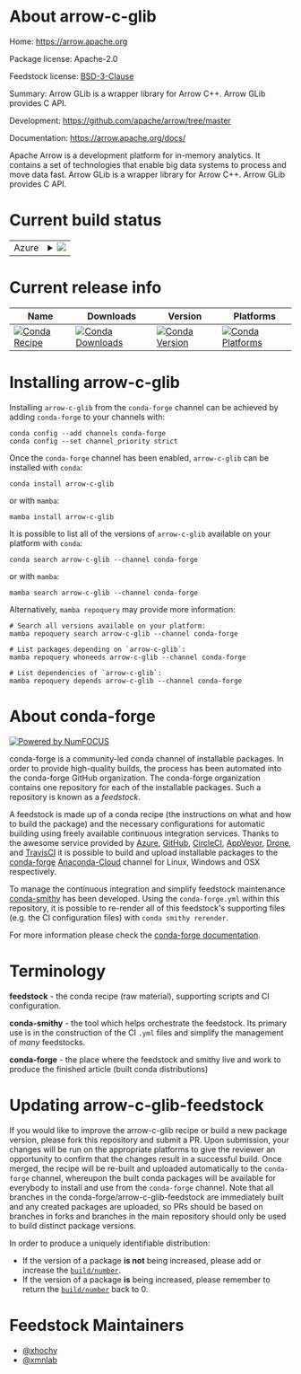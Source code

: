 About arrow-c-glib
==================

Home: https://arrow.apache.org

Package license: Apache-2.0

Feedstock license: [BSD-3-Clause](https://github.com/conda-forge/arrow-c-glib-feedstock/blob/main/LICENSE.txt)

Summary: Arrow GLib is a wrapper library for Arrow C++. Arrow GLib provides C API.

Development: https://github.com/apache/arrow/tree/master

Documentation: https://arrow.apache.org/docs/

Apache Arrow is a development platform for in-memory analytics.
It contains a set of technologies that enable big data systems
to process and move data fast. Arrow GLib is a wrapper library for Arrow C++.
Arrow GLib provides C API.


Current build status
====================


<table>
    
  <tr>
    <td>Azure</td>
    <td>
      <details>
        <summary>
          <a href="https://dev.azure.com/conda-forge/feedstock-builds/_build/latest?definitionId=16570&branchName=main">
            <img src="https://dev.azure.com/conda-forge/feedstock-builds/_apis/build/status/arrow-c-glib-feedstock?branchName=main">
          </a>
        </summary>
        <table>
          <thead><tr><th>Variant</th><th>Status</th></tr></thead>
          <tbody><tr>
              <td>linux_64</td>
              <td>
                <a href="https://dev.azure.com/conda-forge/feedstock-builds/_build/latest?definitionId=16570&branchName=main">
                  <img src="https://dev.azure.com/conda-forge/feedstock-builds/_apis/build/status/arrow-c-glib-feedstock?branchName=main&jobName=linux&configuration=linux%20linux_64_" alt="variant">
                </a>
              </td>
            </tr><tr>
              <td>osx_64</td>
              <td>
                <a href="https://dev.azure.com/conda-forge/feedstock-builds/_build/latest?definitionId=16570&branchName=main">
                  <img src="https://dev.azure.com/conda-forge/feedstock-builds/_apis/build/status/arrow-c-glib-feedstock?branchName=main&jobName=osx&configuration=osx%20osx_64_" alt="variant">
                </a>
              </td>
            </tr>
          </tbody>
        </table>
      </details>
    </td>
  </tr>
</table>

Current release info
====================

| Name | Downloads | Version | Platforms |
| --- | --- | --- | --- |
| [![Conda Recipe](https://img.shields.io/badge/recipe-arrow--c--glib-green.svg)](https://anaconda.org/conda-forge/arrow-c-glib) | [![Conda Downloads](https://img.shields.io/conda/dn/conda-forge/arrow-c-glib.svg)](https://anaconda.org/conda-forge/arrow-c-glib) | [![Conda Version](https://img.shields.io/conda/vn/conda-forge/arrow-c-glib.svg)](https://anaconda.org/conda-forge/arrow-c-glib) | [![Conda Platforms](https://img.shields.io/conda/pn/conda-forge/arrow-c-glib.svg)](https://anaconda.org/conda-forge/arrow-c-glib) |

Installing arrow-c-glib
=======================

Installing `arrow-c-glib` from the `conda-forge` channel can be achieved by adding `conda-forge` to your channels with:

```
conda config --add channels conda-forge
conda config --set channel_priority strict
```

Once the `conda-forge` channel has been enabled, `arrow-c-glib` can be installed with `conda`:

```
conda install arrow-c-glib
```

or with `mamba`:

```
mamba install arrow-c-glib
```

It is possible to list all of the versions of `arrow-c-glib` available on your platform with `conda`:

```
conda search arrow-c-glib --channel conda-forge
```

or with `mamba`:

```
mamba search arrow-c-glib --channel conda-forge
```

Alternatively, `mamba repoquery` may provide more information:

```
# Search all versions available on your platform:
mamba repoquery search arrow-c-glib --channel conda-forge

# List packages depending on `arrow-c-glib`:
mamba repoquery whoneeds arrow-c-glib --channel conda-forge

# List dependencies of `arrow-c-glib`:
mamba repoquery depends arrow-c-glib --channel conda-forge
```


About conda-forge
=================

[![Powered by
NumFOCUS](https://img.shields.io/badge/powered%20by-NumFOCUS-orange.svg?style=flat&colorA=E1523D&colorB=007D8A)](https://numfocus.org)

conda-forge is a community-led conda channel of installable packages.
In order to provide high-quality builds, the process has been automated into the
conda-forge GitHub organization. The conda-forge organization contains one repository
for each of the installable packages. Such a repository is known as a *feedstock*.

A feedstock is made up of a conda recipe (the instructions on what and how to build
the package) and the necessary configurations for automatic building using freely
available continuous integration services. Thanks to the awesome service provided by
[Azure](https://azure.microsoft.com/en-us/services/devops/), [GitHub](https://github.com/),
[CircleCI](https://circleci.com/), [AppVeyor](https://www.appveyor.com/),
[Drone](https://cloud.drone.io/welcome), and [TravisCI](https://travis-ci.com/)
it is possible to build and upload installable packages to the
[conda-forge](https://anaconda.org/conda-forge) [Anaconda-Cloud](https://anaconda.org/)
channel for Linux, Windows and OSX respectively.

To manage the continuous integration and simplify feedstock maintenance
[conda-smithy](https://github.com/conda-forge/conda-smithy) has been developed.
Using the ``conda-forge.yml`` within this repository, it is possible to re-render all of
this feedstock's supporting files (e.g. the CI configuration files) with ``conda smithy rerender``.

For more information please check the [conda-forge documentation](https://conda-forge.org/docs/).

Terminology
===========

**feedstock** - the conda recipe (raw material), supporting scripts and CI configuration.

**conda-smithy** - the tool which helps orchestrate the feedstock.
                   Its primary use is in the construction of the CI ``.yml`` files
                   and simplify the management of *many* feedstocks.

**conda-forge** - the place where the feedstock and smithy live and work to
                  produce the finished article (built conda distributions)


Updating arrow-c-glib-feedstock
===============================

If you would like to improve the arrow-c-glib recipe or build a new
package version, please fork this repository and submit a PR. Upon submission,
your changes will be run on the appropriate platforms to give the reviewer an
opportunity to confirm that the changes result in a successful build. Once
merged, the recipe will be re-built and uploaded automatically to the
`conda-forge` channel, whereupon the built conda packages will be available for
everybody to install and use from the `conda-forge` channel.
Note that all branches in the conda-forge/arrow-c-glib-feedstock are
immediately built and any created packages are uploaded, so PRs should be based
on branches in forks and branches in the main repository should only be used to
build distinct package versions.

In order to produce a uniquely identifiable distribution:
 * If the version of a package **is not** being increased, please add or increase
   the [``build/number``](https://docs.conda.io/projects/conda-build/en/latest/resources/define-metadata.html#build-number-and-string).
 * If the version of a package **is** being increased, please remember to return
   the [``build/number``](https://docs.conda.io/projects/conda-build/en/latest/resources/define-metadata.html#build-number-and-string)
   back to 0.

Feedstock Maintainers
=====================

* [@xhochy](https://github.com/xhochy/)
* [@xmnlab](https://github.com/xmnlab/)

